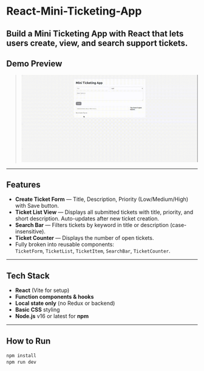 # React-Mini-Ticketing-App
Build a Mini Ticketing App with React that lets users create, view, and search support tickets.
---
## Demo Preview
>![Ticketing App Demo](./public/demo.gif)
---
## Features

- **Create Ticket Form** — Title, Description, Priority (Low/Medium/High) with Save button.
- **Ticket List View** — Displays all submitted tickets with title, priority, and short description. Auto-updates after new ticket creation.
- **Search Bar** — Filters tickets by keyword in title or description (case-insensitive).
- **Ticket Counter** — Displays the number of open tickets.
- Fully broken into reusable components:  
  `TicketForm`, `TicketList`, `TicketItem`, `SearchBar`, `TicketCounter`.

---

## Tech Stack

- **React** (Vite for setup)
- **Function components & hooks**
- **Local state only** (no Redux or backend)
- **Basic CSS** styling
- **Node.js** v16 or latest for **npm**

---

## How to Run

```bash
npm install
npm run dev


